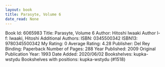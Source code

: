 ```yaml
---
layout: book
title: Parasyte, Volume 6
date_read: None
---
```


Book Id: 6065983
Title: Parasyte, Volume 6
Author: Hitoshi Iwaaki
Author l-f: Iwaaki, Hitoshi
Additional Authors: 
ISBN: 0345500342
ISBN13: 9780345500342
My Rating: 0
Average Rating: 4.28
Publisher: Del Rey
Binding: Paperback
Number of Pages: 288
Year Published: 2009
Original Publication Year: 1993
Date Added: 2020/06/02
Bookshelves: kupka-wstydu
Bookshelves with positions: kupka-wstydu (#1518)

